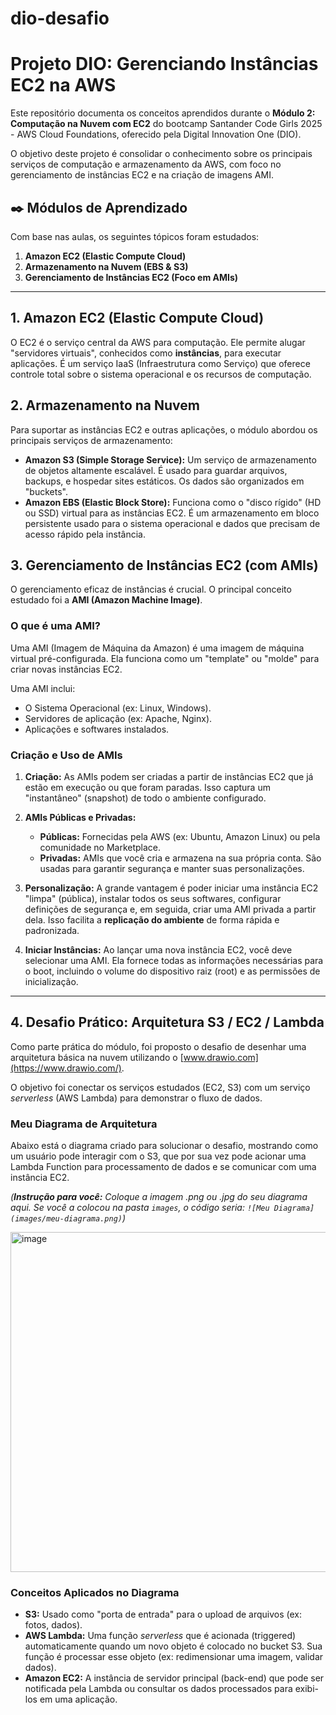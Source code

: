 # dio-desafio
# Projeto DIO: Gerenciando Instâncias EC2 na AWS

Este repositório documenta os conceitos aprendidos durante o **Módulo 2: Computação na Nuvem com EC2** do bootcamp Santander Code Girls 2025 - AWS Cloud Foundations, oferecido pela Digital Innovation One (DIO).

O objetivo deste projeto é consolidar o conhecimento sobre os principais serviços de computação e armazenamento da AWS, com foco no gerenciamento de instâncias EC2 e na criação de imagens AMI.

## ✒️ Módulos de Aprendizado

Com base nas aulas, os seguintes tópicos foram estudados:

1.  **Amazon EC2 (Elastic Compute Cloud)**
2.  **Armazenamento na Nuvem (EBS & S3)**
3.  **Gerenciamento de Instâncias EC2 (Foco em AMIs)**

---

## 1. Amazon EC2 (Elastic Compute Cloud)

O EC2 é o serviço central da AWS para computação. Ele permite alugar "servidores virtuais", conhecidos como **instâncias**, para executar aplicações. É um serviço IaaS (Infraestrutura como Serviço) que oferece controle total sobre o sistema operacional e os recursos de computação.

## 2. Armazenamento na Nuvem

Para suportar as instâncias EC2 e outras aplicações, o módulo abordou os principais serviços de armazenamento:

* **Amazon S3 (Simple Storage Service):** Um serviço de armazenamento de objetos altamente escalável. É usado para guardar arquivos, backups, e hospedar sites estáticos. Os dados são organizados em "buckets".
* **Amazon EBS (Elastic Block Store):** Funciona como o "disco rígido" (HD ou SSD) virtual para as instâncias EC2. É um armazenamento em bloco persistente usado para o sistema operacional e dados que precisam de acesso rápido pela instância.

## 3. Gerenciamento de Instâncias EC2 (com AMIs)

O gerenciamento eficaz de instâncias é crucial. O principal conceito estudado foi a **AMI (Amazon Machine Image)**.

### O que é uma AMI?

Uma AMI (Imagem de Máquina da Amazon) é uma imagem de máquina virtual pré-configurada. Ela funciona como um "template" ou "molde" para criar novas instâncias EC2.

Uma AMI inclui:
* O Sistema Operacional (ex: Linux, Windows).
* Servidores de aplicação (ex: Apache, Nginx).
* Aplicações e softwares instalados.

### Criação e Uso de AMIs

1.  **Criação:** As AMIs podem ser criadas a partir de instâncias EC2 que já estão em execução ou que foram paradas. Isso captura um "instantâneo" (snapshot) de todo o ambiente configurado.

2.  **AMIs Públicas e Privadas:**
    * **Públicas:** Fornecidas pela AWS (ex: Ubuntu, Amazon Linux) ou pela comunidade no Marketplace.
    * **Privadas:** AMIs que você cria e armazena na sua própria conta. São usadas para garantir segurança e manter suas personalizações.

3.  **Personalização:** A grande vantagem é poder iniciar uma instância EC2 "limpa" (pública), instalar todos os seus softwares, configurar definições de segurança e, em seguida, criar uma AMI privada a partir dela. Isso facilita a **replicação do ambiente** de forma rápida e padronizada.

4.  **Iniciar Instâncias:** Ao lançar uma nova instância EC2, você deve selecionar uma AMI. Ela fornece todas as informações necessárias para o boot, incluindo o volume do dispositivo raiz (root) e as permissões de inicialização.

---

## 4. Desafio Prático: Arquitetura S3 / EC2 / Lambda

Como parte prática do módulo, foi proposto o desafio de desenhar uma arquitetura básica na nuvem utilizando o [www.drawio.com](https://www.drawio.com/).

O objetivo foi conectar os serviços estudados (EC2, S3) com um serviço *serverless* (AWS Lambda) para demonstrar o fluxo de dados.

### Meu Diagrama de Arquitetura

Abaixo está o diagrama criado para solucionar o desafio, mostrando como um usuário pode interagir com o S3, que por sua vez pode acionar uma Lambda Function para processamento de dados e se comunicar com uma instância EC2.

*(**Instrução para você:** Coloque a imagem .png ou .jpg do seu diagrama aqui. Se você a colocou na pasta `images`, o código seria: `![Meu Diagrama](images/meu-diagrama.png)`)*

<img width="804" height="544" alt="image" src="https://github.com/user-attachments/assets/d29567fd-a498-4f36-8faf-1868b18daaa0" />


### Conceitos Aplicados no Diagrama

* **S3:** Usado como "porta de entrada" para o upload de arquivos (ex: fotos, dados).
* **AWS Lambda:** Uma função *serverless* que é acionada (triggered) automaticamente quando um novo objeto é colocado no bucket S3. Sua função é processar esse objeto (ex: redimensionar uma imagem, validar dados).
* **Amazon EC2:** A instância de servidor principal (back-end) que pode ser notificada pela Lambda ou consultar os dados processados para exibi-los em uma aplicação.
